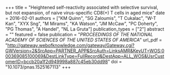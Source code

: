 +++
title = "Heightened self-reactivity associated with selective survival, but not expansion, of naive virus-specific CD8(+) T cells in aged mice"
date = 2016-02-01
authors = ["KM Quinn", "SG Zaloumis", "T Cukalac", "W-T Kan", "XYX Sng", "M Mirams", "KA Watson", "JM McCaw", "PC Doherty", "PG Thomas", "A Handel", "NL La Gruta"]
publication_types = ["2"]
abstract = ""
featured = false
publication = "*PROCEEDINGS OF THE NATIONAL ACADEMY OF SCIENCES OF THE UNITED STATES OF AMERICA*"
url_pdf = "http://gateway.webofknowledge.com/gateway/Gateway.cgi?GWVersion=2&SrcApp=PARTNER_APP&SrcAuth=LinksAMR&KeyUT=WOS:000369085100069&DestLinkType=FullRecord&DestApp=ALL_WOS&UsrCustomerID=bccb20a1f2d949998a887c45eb30dd98"
doi = "10.1073/pnas.1525167113"
+++

